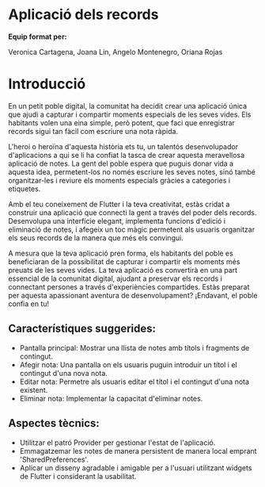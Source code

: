 # Aplicació dels records
**Equip format per:** 

Veronica Cartagena, Joana Lin, Angelo Montenegro, Oriana Rojas
# Introducció
En un petit poble digital, la comunitat ha decidit crear una aplicació única que ajudi a capturar i compartir moments especials de les seves vides. Els habitants volen una eina simple, però potent, que faci que enregistrar records sigui tan fàcil com escriure una nota ràpida.

L'heroi o heroïna d'aquesta història ets tu, un talentós desenvolupador d'aplicacions a qui se li ha confiat la tasca de crear aquesta meravellosa aplicació de notes. La gent del poble espera que puguis donar vida a aquesta idea, permetent-los no només escriure les seves notes, sinó també organitzar-les i reviure els moments especials gràcies a categories i etiquetes.

Amb el teu coneixement de Flutter i la teva creativitat, estàs cridat a construir una aplicació que connecti la gent a través del poder dels records. Desenvolupa una interfície elegant, implementa funcions d'edició i eliminació de notes, i afegeix un toc màgic permetent als usuaris organitzar els seus records de la manera que més els convingui.

A mesura que la teva aplicació pren forma, els habitants del poble es beneficiaran de la possibilitat de capturar i compartir els moments més preuats de les seves vides. La teva aplicació es convertirà en una part essencial de la comunitat digital, ajudant a preservar els records i connectant persones a través d'experiències compartides. Estàs preparat per aquesta apassionant aventura de desenvolupament? ¡Endavant, el poble confia en tu!

## Característiques suggerides:

- Pantalla principal: Mostrar una llista de notes amb títols i fragments de contingut.
- Afegir nota: Una pantalla on els usuaris puguin introduir un títol i el contingut d'una nova nota.
- Editar nota: Permetre als usuaris editar el títol i el contingut d'una nota existent.
- Eliminar nota: Implementar la capacitat d'eliminar notes.

## Aspectes tècnics:

- Utilitzar el patró Provider per gestionar l'estat de l'aplicació.
- Emmagatzemar les notes de manera persistent de manera local emprant 'SharedPreferences'.
- Aplicar un disseny agradable i amigable per a l'usuari utilitzant widgets de Flutter i considerant la usabilitat.
